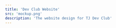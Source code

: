 ```yaml
---
title: 'Dev Club Website'
src: 'mockup.png'
description: 'The website design for TJ Dev Club'
---
```

